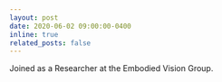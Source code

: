 ```yaml
---
layout: post
date: 2020-06-02 09:00:00-0400
inline: true
related_posts: false
---
```


Joined as a Researcher at the Embodied Vision Group.